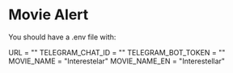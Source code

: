 # Movie Alert


You should have a .env file with:

URL = ""
TELEGRAM_CHAT_ID = ""
TELEGRAM_BOT_TOKEN = ""
MOVIE_NAME = "Interestelar"
MOVIE_NAME_EN = "Interestellar"
